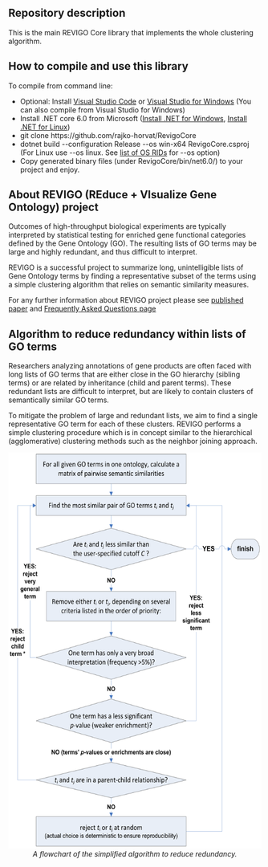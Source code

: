 ﻿## Repository description
<p>This is the main REVIGO Core library that implements the whole clustering algorithm.</p>

## How to compile and use this library
<p>To compile from command line: 
<ul>
	<li>Optional: Install <a href="https://visualstudio.microsoft.com/">Visual Studio Code</a> or <a href="https://visualstudio.microsoft.com/">Visual Studio for Windows</a> (You can also compile from Visual Studio for Windows)</li>
	<li>Install .NET core 6.0 from Microsoft (<a href="https://dotnet.microsoft.com/download">Install .NET for Windows</a>, <a href="https://learn.microsoft.com/en-us/dotnet/core/install/linux">Install .NET for Linux</a>)</li>
	<li>git clone https://github.com/rajko-horvat/RevigoCore</li>
	<li>dotnet build --configuration Release --os win-x64 RevigoCore.csproj (For Linux use --os linux. See <a href="https://learn.microsoft.com/en-us/dotnet/core/rid-catalog">list of OS RIDs</a> for --os option)</li>
	<li>Copy generated binary files (under RevigoCore/bin/net6.0/) to your project and enjoy.</li>
</ul></p>

## About REVIGO (REduce + VIsualize Gene Ontology) project
<p>Outcomes of high-throughput biological experiments are typically interpreted by statistical testing
for enriched gene functional categories defined by the Gene Ontology (GO). The resulting lists of GO terms 
may be large and highly redundant, and thus difficult to interpret.<p>
<p>REVIGO is a successful project to summarize long, unintelligible lists of Gene Ontology terms by finding a representative subset 
of the terms using a simple clustering algorithm that relies on semantic similarity measures.</p>
<p>For any further information about REVIGO project please see 
<a href="https://dx.doi.org/10.1371/journal.pone.0021800" target="_blank">published paper</a> and 
<a href="http://revigo.irb.hr/FAQ.aspx" target="_blank">Frequently Asked Questions page</a></p>

## Algorithm to reduce redundancy within lists of GO terms
<p>Researchers analyzing annotations of gene products are often faced with long lists of GO terms 
that are either close in the GO hierarchy (sibling terms) or are related by inheritance (child and parent terms). 
These redundant lists are difficult to interpret, but are likely to contain clusters of semantically similar GO terms.</p>
<p>To mitigate the problem of large and redundant lists, we aim to find a single representative GO term for each of these clusters. 
REVIGO performs a simple clustering procedure which is in concept similar to the hierarchical (agglomerative) clustering methods 
such as the neighbor joining approach.</p>

<p align="center"><img src="Flowchart.png" alt="Flowchart of the algorithm" style="width:577px; height:789px;" /><br/>
<i>A flowchart of the simplified algorithm to reduce redundancy.</i></p>

